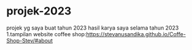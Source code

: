 # projek-2023
projek yg saya buat tahun 2023
hasil karya saya selama tahun 2023
1.tampilan website coffee shop:https://stevanusandika.github.io/Coffe-Shop-Stev/#about
